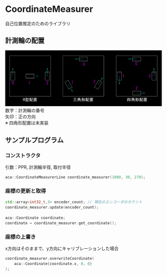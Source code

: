 # CoordinateMeasurer

自己位置推定のためのライブラリ


## 計測輪の配置
![計測輪配置の図](measuring_wheel_arrangement.png "計測輪配置")
数字：計測輪の番号  
矢印：正の方向  
※ 四角形配置は未実装


## サンプルプログラム

### コンストラクタ
引数：PPR, 計測輪半径, 取付半径
```C++
aca::CoordinateMeasurerLine coordinate_measurer(1000, 30, 270);
```

### 座標の更新と取得
```C++
std::array<int32_t,3> encoder_count; // 現在のエンコーダのカウント
coordinate_measurer.update(encoder_count);

aca::Coordinate coordinate;
coordinate = coordinate_measurer.get_coordinate();
```

### 座標の上書き
x方向はそのままで、y方向にキャリブレーションした場合
```C++
coordinate_measurer.overwriteCoordinate(
    aca::Coordinate{coordinate.x, 0, 0}
);
```